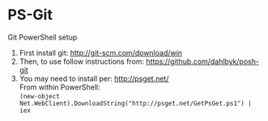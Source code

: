 PS-Git
======

Git PowerShell setup

1. First install git: http://git-scm.com/download/win
2. Then, to use follow instructions from: https://github.com/dahlbyk/posh-git
3. You may need to install per: http://psget.net/  
   From within PowerShell:  
   ```(new-object Net.WebClient).DownloadString("http://psget.net/GetPsGet.ps1") | iex```

